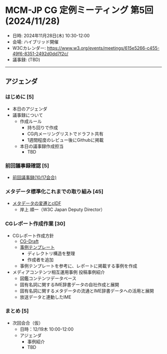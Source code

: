 # MCM-JP CG 定例ミーティング 第5回 (2024/11/28)

- 日時: 2024年11月28日(木) 10:30-12:00
- 会場: ハイブリッド開催
- W3Cカレンダー: https://www.w3.org/events/meetings/615e5266-c455-49f6-8351-2492d0dd7f2c/
- 議事録: (TBD)
  
---
## アジェンダ

### はじめに [5]
- 本日のアジェンダ
- 議事録について
  - 作成ルール
    - 持ち回りで作成
    - CG内メーリングリストでドラフト共有
    - 1週間程度のレビュー後にGithubに掲載
  - 本日の議事録作成担当
     - TBD

### 前回議事録確認 [5]
  - [前回議事録(10/17会合)](../2024-10-17/minutes.md)
  
### メタデータ標準化これまでの取り組み [45]
  - [メタデータの変遷とcIDF](20241128MCM-JP_CG_kishigami.pdf) 
    - 岸上 順一（W3C Japan Deputy Director）
  
### CGレポート作成作業 [30]
  - CGレポート作成方針
    - [CG-Draft](https://w3c-cg.github.io/mcm-jp/reports/cg-report.html)
    - [事例テンプレート](../../reports/use-cases/template/use-case.md)
      - ディレクトリ構造を整理
      - 作成者を追加
    - 事例テンプレートを参考に、レポートに掲載する事例を作成
  - メディアコンテンツ相互運用事例 投稿事例紹介
    - 図鑑コンテンツデータベース
    - 固有名詞に関するIME辞書データの自社作成と展開
    - 固有名詞に関するメタデータの流通とIME辞書データへの活用と展開
    - 放送データと連動したIME

### まとめ [5]
- 次回会合（仮）
  - 日時：12/19木 10:00-12:00
  - アジェンダ
    - 事例紹介
    - TBD

